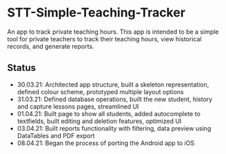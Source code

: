 # STT-Simple-Teaching-Tracker

An app to track private teaching hours. This app is intended to be a simple tool for private teachers to track their teaching hours, view historical records, and generate reports. 

## Status
- 30.03.21: Architected app structure, built a skeleton representation, defined colour scheme, prototyped multiple layout options  
- 31.03.21: Defined database operations, built the new student, history and capture lessons pages, streamlined UI  
- 01.04.21: Built page to show all students, added autocomplete to textfields, built editing and deletion features, optimized UI
- 03.04.21: Built reports functionality with filtering, data preview using DataTables and PDF export   
- 08.04.21: Began the process of porting the Android app to iOS
